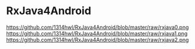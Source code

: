 # RxJava4Android
https://github.com/1314hwl/RxJava4Android/blob/master/raw/rxjava0.png
https://github.com/1314hwl/RxJava4Android/blob/master/raw/rxjava1.png
https://github.com/1314hwl/RxJava4Android/blob/master/raw/rxjava2.png
